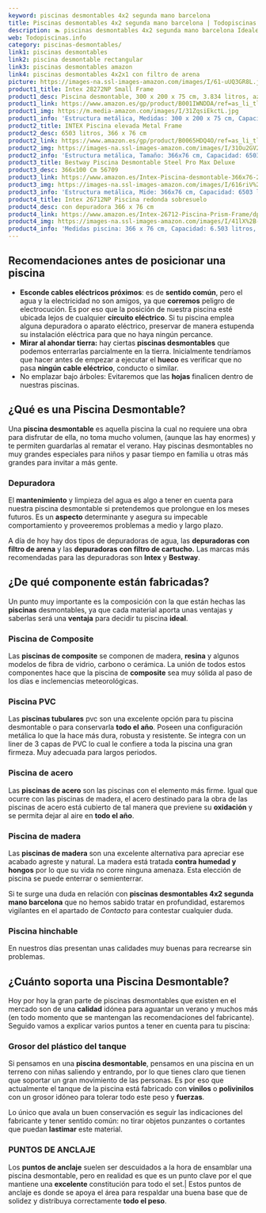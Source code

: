 ```yaml
---
keyword: piscinas desmontables 4x2 segunda mano barcelona
title: Piscinas desmontables 4x2 segunda mano barcelona | Todopiscinas.info
description: 🏊 piscinas desmontables 4x2 segunda mano barcelona Ideales para este verano 2021. Aquí puedes comprar piscinas desmontables 4x2 segunda mano barcelona y comparar con otras similares. No dejes escapar piscinas desmontables 4x2 segunda mano barcelona a un precio realmente tentador.
web: Todopiscinas.info
category: piscinas-desmontables/
link1: piscinas desmontables
link2: piscina desmontable rectangular
link3: piscinas desmontables amazon
link4: piscinas desmontables 4x2x1 con filtro de arena
picture: https://images-na.ssl-images-amazon.com/images/I/61-uUQ3GR8L.jpg
product1_title: Intex 28272NP Small Frame
product1_desc: Piscina desmontable, 300 x 200 x 75 cm, 3.834 litros, azul
product1_link: https://www.amazon.es/gp/product/B001IWNDDA/ref=as_li_tl?ie=UTF8&camp=3638&creative=24630&creativeASIN=B001IWNDDA&linkCode=as2&tag=todopiscinas0e-21&linkId=25b9d647487c889cb6ef56ed63f50ca1
product1_img: https://m.media-amazon.com/images/I/31ZqsiEkctL.jpg
product1_info: 'Estructura metálica, Medidas: 300 x 200 x 75 cm, Capacidad: 3.834 litros, Para 6 personas (+ 6 años), Fácil montaje, Forma rectangular'
product2_title: INTEX Piscina elevada Metal Frame
product2_desc: 6503 litros, 366 x 76 cm
product2_link: https://www.amazon.es/gp/product/B0065HDQ4O/ref=as_li_tl?ie=UTF8&camp=3638&creative=24630&creativeASIN=B0065HDQ4O&linkCode=as2&tag=todopiscinas0e-21&linkId=ed2430e3ba564d3527ee103df33ed7b3
product2_img: https://images-na.ssl-images-amazon.com/images/I/31Ou2GV2SAL.jpg
product2_info: 'Estructura metálica, Tamaño: 366x76 cm, Capacidad: 6503 litros, Forma circular, De 4 a 7 personas (+6 años)'
product3_title: Bestway Piscina Desmontable Steel Pro Max Deluxe
product3_desc: 366x100 Cm 56709
product3_link: https://www.amazon.es/Intex-Piscina-desmontable-366x76-28210NP/dp/B0065HDQ4O?__mk_es_ES=%C3%85M%C3%85%C5%BD%C3%95%C3%91&crid=25UQGV9HG2INI&dchild=1&keywords=piscinas+desmontables&qid=1615854176&sprefix=piscinas+dem%2Caps%2C201&sr=8-5&linkCode=ll1&tag=todopiscinas0e-21&linkId=34f200977c6cbaab1f3f4d9ac0e64755&language=es_ES&ref_=as_li_ss_tl
product3_img: https://images-na.ssl-images-amazon.com/images/I/616riV%2BiY3L.jpg
product3_info: 'Estructura metálica, Mide: 366x76 cm, Capacidad: 6503 litros, De 4 a 7 personas mayores de 6 años, Forma circular, Tecnología Super-Tough'
product4_title: Intex 26712NP Piscina redonda sobresuelo
product4_desc: con depuradora 366 x 76 cm
product4_link: https://www.amazon.es/Intex-26712-Piscina-Prism-Frame/dp/B07FB823GL?__mk_es_ES=%C3%85M%C3%85%C5%BD%C3%95%C3%91&dchild=1&keywords=piscinas+desmontables+con+depuradora&qid=1615936418&sr=8-5&linkCode=ll1&tag=todopiscinas0e-21&linkId=d98699de7830cd471766fa1daa36de34&language=es_ES&ref_=as_li_ss_tl
product4_img: https://images-na.ssl-images-amazon.com/images/I/41lX%2B-YpibL.jpg
product4_info: 'Medidas piscina: 366 x 76 cm, Capacidad: 6.503 litros, Incluye depuradora de cartucha A, Lona resistente triple capa'
---
```




## Recomendaciones antes de posicionar una piscina



*   **Esconde cables eléctricos próximos**: es de **sentido común**, pero el agua y la electricidad no son amigos, ya que **corremos** peligro de electrocución. Es por eso que la posición de nuestra piscina esté ubicada lejos de cualquier **circuito eléctrico**. Si tu piscina emplea alguna depuradora o aparato eléctrico, preservar de manera estupenda su instalación eléctrica para que no haya ningún percance.
*   **Mirar al ahondar tierra:** hay ciertas **piscinas desmontables** que podemos enterrarlas parcialmente en la tierra. Inicialmente tendríamos que hacer antes de empezar a ejecutar el **hueco** es verificar que no pasa **ningún cable eléctrico**, conducto o similar.
*   No emplazar bajo árboles: Evitaremos que las **hojas** finalicen dentro de nuestras piscinas.
## ¿Qué es una Piscina Desmontable?

Una **piscina desmontable** es aquella piscina la cual no requiere una obra para disfrutar de ella, no toma mucho volumen, (aunque las hay enormes) y te permiten guardarlas al rematar el verano. Hay piscinas desmontables no muy grandes especiales para niños y pasar tiempo en familia u otras más grandes para invitar a más gente.

<external-banner></external-banner>


<brand-panel :title=product1_title :desc=product1_desc :img=product1_img :link=product1_link></brand-panel>


### Depuradora

El **mantenimiento** y limpieza del agua es algo a tener en cuenta para nuestra piscina desmontable si pretendemos que prolongue en los meses futuros. Es un **aspecto** determinante y asegura su impecable comportamiento y proveeremos problemas a medio y largo plazo.

A día de hoy hay dos tipos de depuradoras de agua, las **depuradoras con filtro de arena** y  las **depuradoras** **con filtro de cartucho.** Las marcas más recomendadas para las depuradoras son **Intex** y **Bestway**.


## ¿De qué componente están fabricadas?

Un punto muy importante es la composición con la que están hechas las **piscinas** desmontables, ya que cada material aporta unas ventajas y saberlas  será una **ventaja** para decidir tu piscina **ideal**.


### Piscina de Composite

Las **piscinas de composite** se componen de madera, **resina** y algunos modelos de fibra de vidrio, carbono o cerámica. La unión de todos estos componentes hace que la piscina de **composite** sea muy sólida al paso de los días e inclemencias meteorológicas.


### Piscina  PVC

Las **piscinas tubulares** pvc son una excelente opción para tu piscina desmontable o para conservarla **todo el año**. Poseen una configuración metálica lo que la hace más dura, robusta y resistente. Se integra con un liner de 3 capas de PVC lo cual le confiere a toda la piscina una gran firmeza. Muy adecuada para largos periodos.


### Piscina de acero

Las **piscinas de acero** son las piscinas con el elemento más firme. Igual que ocurre con las piscinas de madera, el acero destinado para la obra de las piscinas de acero está cubierto de tal manera que previene su **oxidación** y se permita dejar al aire en **todo el año**.


### Piscina de madera

Las **piscinas de madera** son una excelente alternativa para apreciar ese acabado agreste y natural. La madera está tratada **contra humedad y hongos** por lo que su vida no corre ninguna amenaza. Esta elección de piscina se puede enterrar o semienterrar.

Si te surge una duda en relación con **piscinas desmontables 4x2 segunda mano barcelona** que no hemos sabido tratar en profundidad, estaremos vigilantes en el apartado de _Contacto_ para contestar cualquier duda.


### Piscina hinchable

 En nuestros días presentan unas calidades muy buenas para recrearse sin problemas.

<stats-list :link1=link1 :link2=link2 :link3=link3 :link4=link4 :category=category></stats-list>


## ¿Cuánto soporta una Piscina Desmontable?

Hoy por hoy la gran parte de piscinas desmontables que existen en el mercado son de una **calidad** idónea para aguantar un verano y muchos más (en todo momento que se mantengan las recomendaciones del fabricante). Seguido vamos a explicar varios puntos a tener en cuenta para tu piscina:


### Grosor del plástico del tanque

Si pensamos en una **piscina desmontable**, pensamos en una piscina en un terreno con niñas saliendo y entrando, por lo que tienes claro que tienen que soportar un gran movimiento de las personas. Es por eso que actualmente el tanque de la piscina está fabricado con **vinilos** o **polivinilos** con un grosor idóneo para tolerar todo este peso y **fuerzas**.

Lo único que avala un	 buen conservación es seguir las indicaciones del fabricante y tener sentido común: no tirar objetos punzantes o cortantes que puedan **lastimar** este material.


### PUNTOS DE ANCLAJE

Los **puntos de anclaje** suelen ser descuidados a la hora de ensamblar una piscina desmontable, pero en realidad es que es un punto clave por el que mantiene una **excelente** constitución para todo el set.| Estos puntos de anclaje es donde se apoya el área para respaldar una buena base que de solidez y distribuya correctamente **todo el peso**.